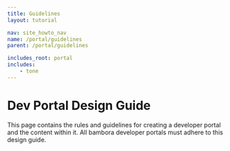 ```yaml
---
title: Guidelines
layout: tutorial

nav: site_howto_nav
name: /portal/guidelines
parent: /portal/guidelines

includes_root: portal
includes: 
    - tone
---
```


# Dev Portal Design Guide

This page contains the rules and guidelines for creating a developer portal and the content within it. All bambora developer portals must adhere to this design guide.


